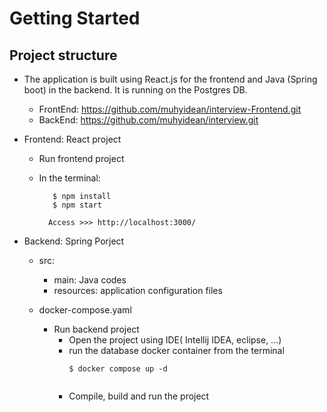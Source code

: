 # Getting Started


## Project structure

* The application is built using React.js for the frontend and Java (Spring boot) in the backend. It is running on the Postgres DB.

    * FrontEnd: https://github.com/muhyidean/interview-Frontend.git
    * BackEnd: https://github.com/muhyidean/interview.git


* Frontend: React project
    * Run frontend project
    * In the terminal:

        ```
           $ npm install
           $ npm start
  
          Access >>> http://localhost:3000/
       
      ```

* Backend: Spring Porject
    * src:
        * main: Java codes
        * resources: application configuration files
    * docker-compose.yaml

        * Run backend project
            * Open the project using IDE( Intellij IDEA, eclipse, ...)
            * run the database docker container from the terminal
                 ```
               $ docker compose up -d
                   
            * Compile, build and run the project
    
    
